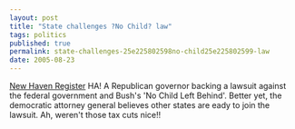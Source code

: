 ```yaml
---
layout: post
title: "State challenges ?No Child? law"
tags: politics
published: true
permalink: state-challenges-25e225802598no-child25e225802599-law
date: 2005-08-23
---
```


<a href="http://www.nhregister.com/site/news.cfm?newsid=15080321&#038;BRD=1281&#038;PAG=461&#038;dept_id=517515&#038;rfi=6">New Haven Register</a> HA! A Republican governor backing a lawsuit against the federal government and Bush's 'No Child Left Behind'.  Better yet, the democratic attorney general believes other states are eady to join the lawsuit.  Ah, weren't those tax cuts nice!!
